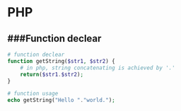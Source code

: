 # PHP

<script type="text/javascript" src="../js/general.js"></script>


###Function declear
---

```php
# function declear
function getString($str1, $str2) {
	# in php, string concatenating is achieved by '.'
	return($str1.$str2);
}

# function usage
echo getString("Hello "."world.");
```


